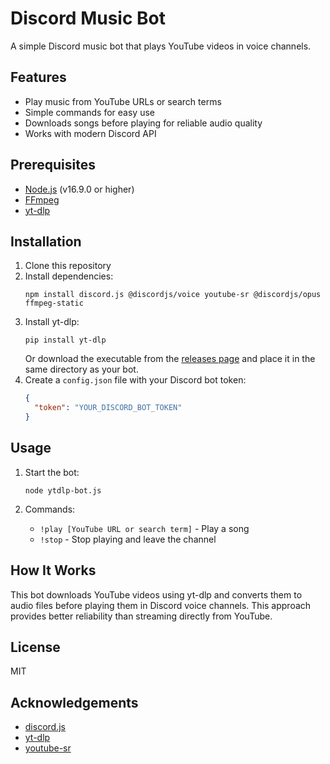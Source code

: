 # Discord Music Bot

A simple Discord music bot that plays YouTube videos in voice channels.

## Features

- Play music from YouTube URLs or search terms
- Simple commands for easy use
- Downloads songs before playing for reliable audio quality
- Works with modern Discord API

## Prerequisites

- [Node.js](https://nodejs.org/) (v16.9.0 or higher)
- [FFmpeg](https://ffmpeg.org/download.html)
- [yt-dlp](https://github.com/yt-dlp/yt-dlp/releases)

## Installation

1. Clone this repository
2. Install dependencies:
   ```
   npm install discord.js @discordjs/voice youtube-sr @discordjs/opus ffmpeg-static
   ```
3. Install yt-dlp:
   ```
   pip install yt-dlp
   ```
   Or download the executable from the [releases page](https://github.com/yt-dlp/yt-dlp/releases) and place it in the same directory as your bot.
4. Create a `config.json` file with your Discord bot token:
   ```json
   {
     "token": "YOUR_DISCORD_BOT_TOKEN"
   }
   ```

## Usage

1. Start the bot:
   ```
   node ytdlp-bot.js
   ```

2. Commands:
   - `!play [YouTube URL or search term]` - Play a song
   - `!stop` - Stop playing and leave the channel

## How It Works

This bot downloads YouTube videos using yt-dlp and converts them to audio files before playing them in Discord voice channels. This approach provides better reliability than streaming directly from YouTube.

## License

MIT

## Acknowledgements

- [discord.js](https://discord.js.org/)
- [yt-dlp](https://github.com/yt-dlp/yt-dlp)
- [youtube-sr](https://github.com/DevSnowflake/youtube-sr)
